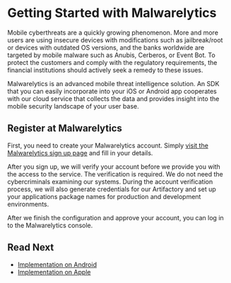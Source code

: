 # Getting Started with Malwarelytics

<!-- AUTHOR joshis_tweets 2020-05-04T00:00:00Z -->
<!-- SIDEBAR _auto -->
<!-- TEMPLATE tutorial -->

Mobile cyberthreats are a quickly growing phenomenon. More and more users are using insecure devices with modifications such as jailbreak/root or devices with outdated OS versions, and the banks worldwide are targeted by mobile malware such as Anubis, Cerberos, or Event Bot. To protect the customers and comply with the regulatory requirements, the financial institutions should actively seek a remedy to these issues.

Malwarelytics is an advanced mobile threat intelligence solution. An SDK that you can easily incorporate into your iOS or Android app cooperates with our cloud service that collects the data and provides insight into the mobile security landscape of your user base.

## Register at Malwarelytics

First, you need to create your Malwarelytics account. Simply [visit the Malwarelytics sign up page](https://www.wultra.com/malwarelytics-signup) and fill in your details.

After you sign up, we will verify your account before we provide you with the access to the service. The verification is required. We do not need the cybercriminals examining our systems. During the account verification process, we will also generate credentials for our Artifactory and set up your applications package names for production and development environments.

After we finish the configuration and approve your account, you can log in to the Malwarelytics console.

## Read Next

- [Implementation on Android](./Implementation-on-Android.md)
- [Implementation on Apple](./Implementation-on-Apple.md)
